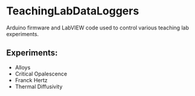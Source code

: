 # TeachingLabDataLoggers
Arduino firmware and LabVIEW code used to control various teaching lab experiments.

## Experiments:
* Alloys
* Critical Opalescence
* Franck Hertz
* Thermal Diffusivity